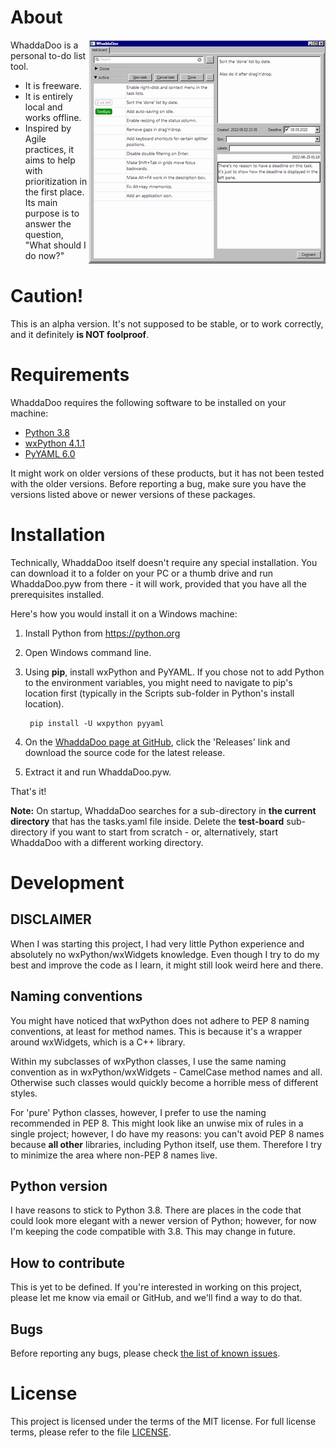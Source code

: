 # About

<img align="right" src="screenshot-w7-classic-thumb.png">
WhaddaDoo is a personal to-do list tool.

- It is freeware.
- It is entirely local and works offline.
- Inspired by Agile practices, it aims to help with prioritization in the first place. Its main purpose is to answer the question, "What should I do now?"

# Caution!

This is an alpha version. It's not supposed to be stable, or to work correctly, and it definitely **is NOT foolproof**.
<br clear="right"/>

# Requirements

WhaddaDoo requires the following software to be installed on your machine:

- [Python 3.8](https://python.org)
- [wxPython 4.1.1](https://wxpython.org/)
- [PyYAML 6.0](https://pyyaml.org/)

It might work on older versions of these products, but it has not been tested with the older versions. Before reporting a bug, make sure you have the versions listed above or newer versions of these packages.

# Installation

Technically, WhaddaDoo itself doesn't require any special installation. You can download it to a folder on your PC or a thumb drive and run WhaddaDoo.pyw from there - it will work, provided that you have all the prerequisites installed.

Here's how you would install it on a Windows machine:

1. Install Python from https://python.org
1. Open Windows command line.
1. Using **pip**, install wxPython and PyYAML. If you chose not to add Python to the environment variables, you might need to navigate to pip's location first (typically in the Scripts sub-folder in Python's install location).

        pip install -U wxpython pyyaml

1. On the [WhaddaDoo page at GitHub](https://github.com/v-ein/WhaddaDoo), click the 'Releases' link and download the source code for the latest release.
1. Extract it and run WhaddaDoo.pyw.

That's it!

**Note:** On startup, WhaddaDoo searches for a sub-directory in **the current directory** that has the tasks.yaml file inside. Delete the **test-board** sub-directory if you want to start from scratch - or, alternatively, start WhaddaDoo with a different working directory.

# Development

## DISCLAIMER

When I was starting this project, I had very little Python experience and absolutely no wxPython/wxWidgets knowledge. Even though I try to do my best and improve the code as I learn, it might still look weird here and there.

## Naming conventions

You might have noticed that wxPython does not adhere to PEP 8 naming conventions, at least for method names. This is because it's a wrapper around wxWidgets, which is a C++ library.

Within my subclasses of wxPython classes, I use the same naming convention as in wxPython/wxWidgets - CamelCase method names and all. Otherwise such classes would quickly become a horrible mess of different styles.

For 'pure' Python classes, however, I prefer to use the naming recommended in PEP 8. This might look like an unwise mix of rules in a single project; however, I do have my reasons: you can't avoid PEP 8 names because **all other** libraries, including Python itself, use them. Therefore I try to minimize the area where non-PEP 8 names live.

## Python version

I have reasons to stick to Python 3.8. There are places in the code that could look more elegant with a newer version of Python; however, for now I'm keeping the code compatible with 3.8. This may change in future.

## How to contribute

This is yet to be defined. If you're interested in working on this project, please let me know via email or GitHub, and we'll find a way to do that.

## Bugs

Before reporting any bugs, please check [the list of known issues](KnownIssues.md).

# License

This project is licensed under the terms of the MIT license. For full license terms, please refer to the file [LICENSE](../LICENSE).